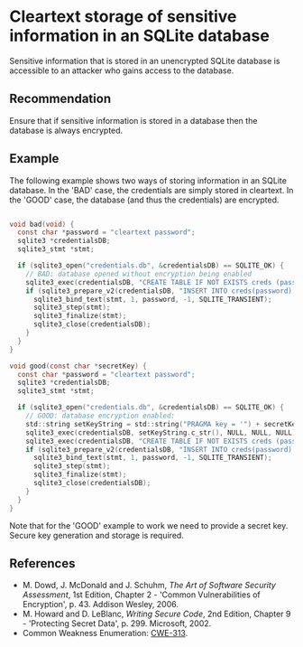 # Cleartext storage of sensitive information in an SQLite database
Sensitive information that is stored in an unencrypted SQLite database is accessible to an attacker who gains access to the database.


## Recommendation
Ensure that if sensitive information is stored in a database then the database is always encrypted.


## Example
The following example shows two ways of storing information in an SQLite database. In the 'BAD' case, the credentials are simply stored in cleartext. In the 'GOOD' case, the database (and thus the credentials) are encrypted.


```c

void bad(void) {
  const char *password = "cleartext password";
  sqlite3 *credentialsDB;
  sqlite3_stmt *stmt;

  if (sqlite3_open("credentials.db", &credentialsDB) == SQLITE_OK) {
    // BAD: database opened without encryption being enabled
    sqlite3_exec(credentialsDB, "CREATE TABLE IF NOT EXISTS creds (password TEXT);", NULL, NULL, NULL);
    if (sqlite3_prepare_v2(credentialsDB, "INSERT INTO creds(password) VALUES(?)", -1, &stmt, NULL) == SQLITE_OK) {
      sqlite3_bind_text(stmt, 1, password, -1, SQLITE_TRANSIENT);
      sqlite3_step(stmt);
      sqlite3_finalize(stmt);
      sqlite3_close(credentialsDB);
    }
  }
}

void good(const char *secretKey) {
  const char *password = "cleartext password";
  sqlite3 *credentialsDB;
  sqlite3_stmt *stmt;

  if (sqlite3_open("credentials.db", &credentialsDB) == SQLITE_OK) {
    // GOOD: database encryption enabled:
    std::string setKeyString = std::string("PRAGMA key = '") + secretKey + "'";
    sqlite3_exec(credentialsDB, setKeyString.c_str(), NULL, NULL, NULL);
    sqlite3_exec(credentialsDB, "CREATE TABLE IF NOT EXISTS creds (password TEXT);", NULL, NULL, NULL);
    if (sqlite3_prepare_v2(credentialsDB, "INSERT INTO creds(password) VALUES(?)", -1, &stmt, NULL) == SQLITE_OK) {
      sqlite3_bind_text(stmt, 1, password, -1, SQLITE_TRANSIENT);
      sqlite3_step(stmt);
      sqlite3_finalize(stmt);
      sqlite3_close(credentialsDB);
    }
  }
}

```
Note that for the 'GOOD' example to work we need to provide a secret key. Secure key generation and storage is required.


## References
* M. Dowd, J. McDonald and J. Schuhm, *The Art of Software Security Assessment*, 1st Edition, Chapter 2 - 'Common Vulnerabilities of Encryption', p. 43. Addison Wesley, 2006.
* M. Howard and D. LeBlanc, *Writing Secure Code*, 2nd Edition, Chapter 9 - 'Protecting Secret Data', p. 299. Microsoft, 2002.
* Common Weakness Enumeration: [CWE-313](https://cwe.mitre.org/data/definitions/313.html).
